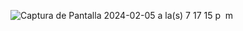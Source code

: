 ![Captura de Pantalla 2024-02-05 a la(s) 7 17 15 p  m](https://github.com/for-test0x/visionpro-design/assets/159083887/d0a0aaa1-45c7-4371-84ad-c3729c242b36)
